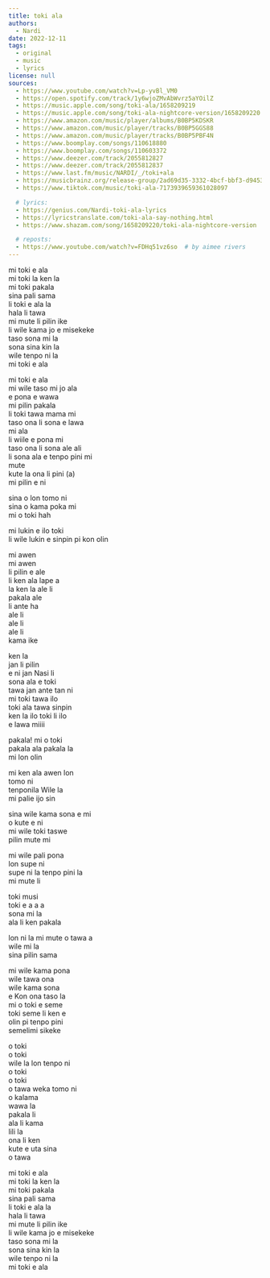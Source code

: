 ```yaml
---
title: toki ala
authors:
  - Nardi
date: 2022-12-11
tags:
  - original
  - music
  - lyrics
license: null
sources:
  - https://www.youtube.com/watch?v=Lp-yvBl_VM0
  - https://open.spotify.com/track/1y6wjoZMvAbWvrz5aYOilZ
  - https://music.apple.com/song/toki-ala/1658209219
  - https://music.apple.com/song/toki-ala-nightcore-version/1658209220
  - https://www.amazon.com/music/player/albums/B0BP5KDSKR
  - https://www.amazon.com/music/player/tracks/B0BP5GGS88
  - https://www.amazon.com/music/player/tracks/B0BP5PBF4N
  - https://www.boomplay.com/songs/110618880
  - https://www.boomplay.com/songs/110603372
  - https://www.deezer.com/track/2055812827
  - https://www.deezer.com/track/2055812837
  - https://www.last.fm/music/NARDI/_/toki+ala
  - https://musicbrainz.org/release-group/2ad69d35-3332-4bcf-bbf3-d9453cd4128d
  - https://www.tiktok.com/music/toki-ala-7173939659361028097

  # lyrics:
  - https://genius.com/Nardi-toki-ala-lyrics
  - https://lyricstranslate.com/toki-ala-say-nothing.html
  - https://www.shazam.com/song/1658209220/toki-ala-nightcore-version

  # reposts:
  - https://www.youtube.com/watch?v=FDHq51vz6so  # by aimee rivers
---
```


mi toki e ala  \
mi toki la ken la  \
mi toki pakala  \
sina pali sama  \
li toki e ala la  \
hala li tawa  \
mi mute li pilin ike  \
li wile kama jo e misekeke  \
taso sona mi la  \
sona sina kin la  \
wile tenpo ni la  \
mi toki e ala

mi toki e ala  \
mi wile taso mi jo ala  \
e pona e wawa  \
mi pilin pakala  \
li toki tawa mama mi  \
taso ona li sona e lawa  \
mi ala  \
li wiile e pona mi  \
taso ona li sona ale ali  \
li sona ala e tenpo pini mi  \
mute  \
kute la ona li pini (a)  \
mi pilin e ni

sina o lon tomo ni  \
sina o kama poka mi  \
mi o toki hah

mi lukin e ilo toki  \
li wile lukin e sinpin pi kon olin

mi awen  \
mi awen  \
li pilin e ale  \
li ken ala lape a  \
la ken la ale li  \
pakala ale  \
li ante ha  \
ale li  \
ale li  \
ale li  \
kama ike

ken la  \
jan li pilin  \
e ni jan Nasi li  \
sona ala e toki  \
tawa jan ante tan ni  \
mi toki tawa ilo  \
toki ala tawa sinpin  \
ken la ilo toki li ilo  \
e lawa miiii

pakala! mi o toki  \
pakala ala pakala la  \
mi lon olin

mi ken ala awen lon  \
tomo ni  \
tenponila Wile la  \
mi palie ijo sin

sina wile kama sona e mi  \
o kute e ni  \
mi wile toki taswe  \
pilin mute mi

mi wile pali pona  \
lon supe ni  \
supe ni la tenpo pini la  \
mi mute li

toki musi  \
toki e a a a  \
sona mi la  \
ala li ken pakala

lon ni la mi mute o tawa a  \
wile mi la  \
sina pilin sama

mi wile kama pona  \
wile tawa ona  \
wile kama sona  \
e Kon ona taso la  \
mi o toki e seme  \
toki seme li ken e  \
olin pi tenpo pini  \
semelimi sikeke

o toki  \
o toki  \
wile la lon tenpo ni  \
o toki  \
o toki  \
o tawa weka tomo ni  \
o kalama  \
wawa la  \
pakala li  \
ala li kama  \
lili la  \
ona li ken  \
kute e uta sina  \
o tawa

mi toki e ala  \
mi toki la ken la  \
mi toki pakala  \
sina pali sama  \
li toki e ala la  \
hala li tawa  \
mi mute li pilin ike  \
li wile kama jo e misekeke  \
taso sona mi la  \
sona sina kin la  \
wile tenpo ni la  \
mi toki e ala
